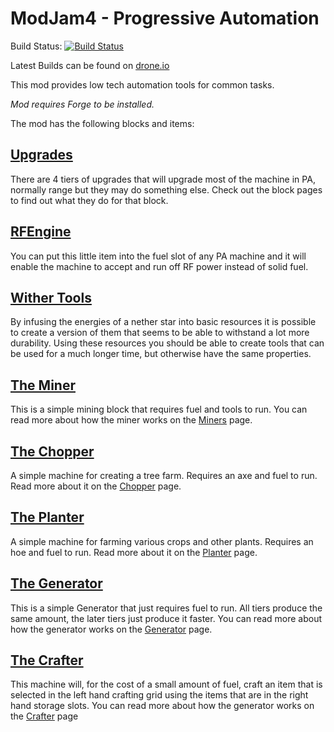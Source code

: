 ModJam4 - Progressive Automation
======

Build Status: 
[![Build Status](https://drone.io/github.com/Vanhal/ProgressiveAutomation/status.png)](https://drone.io/github.com/Vanhal/ProgressiveAutomation/latest)

Latest Builds can be found on <a href="https://drone.io/github.com/Vanhal/ProgressiveAutomation/files">drone.io</a>

This mod provides low tech automation tools for common tasks.

_Mod requires Forge to be installed._

The mod has the following blocks and items:

## [Upgrades](../../wiki/Upgrades)
There are 4 tiers of upgrades that will upgrade most of the machine in PA, normally range but they may do something else. Check out the block pages to find out what they do for that block.

## [RFEngine](../../wiki/RFEngine)
You can put this little item into the fuel slot of any PA machine and it will enable the machine to accept and run off RF power instead of solid fuel.

## [Wither Tools](../../wiki/WitherTools)
By infusing the energies of a nether star into basic resources it is possible to create a version of them that seems to be able to withstand a lot more durability. Using these resources you should be able to create tools that can be used for a much longer time, but otherwise have the same properties.

## [The Miner](../../wiki/Miner)
This is a simple mining block that requires fuel and tools to run.
You can read more about how the miner works on the [Miners](../../wiki/Miner) page.

## [The Chopper](../../wiki/Chopper)
A simple machine for creating a tree farm. Requires an axe and fuel to run.
Read more about it on the [Chopper](../../wiki/Chopper) page.

## [The Planter](../../wiki/Planter)
A simple machine for farming various crops and other plants. Requires an hoe and fuel to run.
Read more about it on the [Planter](../../wiki/Planter) page.

## [The Generator](../../wiki/Generator)
This is a simple Generator that just requires fuel to run. All tiers produce the same amount, the later tiers just produce it faster.
You can read more about how the generator works on the [Generator](../../wiki/Generator) page.

## [The Crafter](../../wiki/Crafter)
This machine will, for the cost of a small amount of fuel, craft an item that is selected in the left hand crafting grid using the items that are in the right hand storage slots.
You can read more about how the generator works on the [Crafter](../../wiki/Crafter) page
